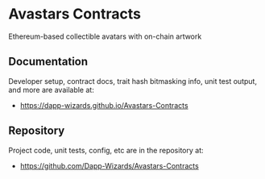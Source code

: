 # Avastars Contracts
Ethereum-based collectible avatars with on-chain artwork
 
## Documentation
Developer setup, contract docs, trait hash bitmasking info, unit test output, and more are available at:
* https://dapp-wizards.github.io/Avastars-Contracts

## Repository
Project code, unit tests, config, etc are in the repository at: 
* https://github.com/Dapp-Wizards/Avastars-Contracts